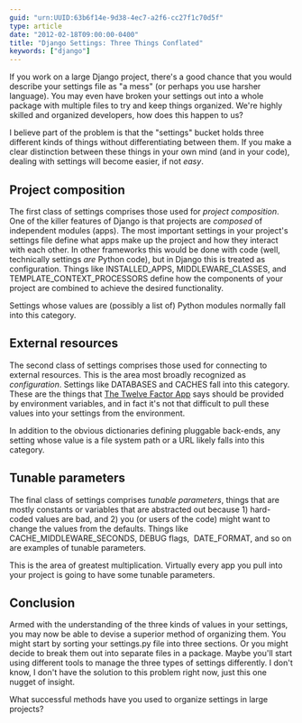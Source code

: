 ```yaml
---
guid: "urn:UUID:63b6f14e-9d38-4ec7-a2f6-cc27f1c70d5f"
type: article
date: "2012-02-18T09:00:00-0400"
title: "Django Settings: Three Things Conflated"
keywords: ["django"]
---
```


If you work on a large Django project, there's a good chance that you would describe
your settings file as "a mess" (or perhaps you use harsher language). You may
even have broken your settings out into a whole package with multiple files to try and
keep things organized. We're highly skilled and organized developers, how does this
happen to us?

I believe part of the problem is that the "settings" bucket holds three different kinds
of things without differentiating between them. If you make a clear distinction between
these things in your own mind (and in your code), dealing with settings will become
easier, if not _easy_.

## Project composition

The first class of settings comprises those used for _project composition_. One of the
killer features of Django is that projects are *composed* of independent modules (apps).
The most important settings in your project's settings file define what apps make up the
project and how they interact with each other. In other frameworks this would be done
with code (well, technically settings *are* Python code), but in Django this is treated
as configuration. Things like INSTALLED_APPS, MIDDLEWARE_CLASSES, and
TEMPLATE_CONTEXT_PROCESSORS define how the components of your project are combined to
achieve the desired functionality.

Settings whose values are (possibly a list of) Python modules normally fall into this
category.

## External resources

The second class of settings comprises those used for connecting to external resources.
This is the area most broadly recognized as _configuration_. Settings like DATABASES and
CACHES fall into this category. These are the things that [The Twelve Factor App][] says
should be provided by environment variables, and in fact it's not that difficult to pull
these values into your settings from the environment.

In addition to the obvious dictionaries defining pluggable back-ends, any setting whose
value is a file system path or a URL likely falls into this category.

## Tunable parameters

The final class of settings comprises _tunable parameters_, things that are mostly
constants or variables that are abstracted out because 1) hard-coded values are bad,
and 2) you (or users of the code) might want to change the values from the defaults.
Things like CACHE_MIDDLEWARE_SECONDS, DEBUG flags,  DATE_FORMAT, and so on are examples
of tunable parameters.

This is the area of greatest multiplication. Virtually every app you pull into your
project is going to have some tunable parameters.

## Conclusion

Armed with the understanding of the three kinds of values in your settings, you may now
be able to devise a superior method of organizing them. You might start by sorting your
settings.py file into three sections. Or you might decide to break them out into
separate files in a package. Maybe you'll start using different tools to manage the
three types of settings differently. I don't know, I don't have the solution to this
problem right now, just this one nugget of insight.

What successful methods have you used to organize settings in large projects?

[the twelve factor app]:
  /technology//heroku-twelve-factor-app-architecting-high-velocity-web-operations.html
